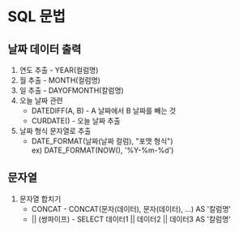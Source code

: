 # SQL 문법

## 날짜 데이터 출력
1. 연도 추출 - YEAR(컬럼명)
2. 월 추출 - MONTH(컬럼명)
3. 일 추출 - DAYOFMONTH(칼럼명)
4. 오늘 날짜 관련
    - DATEDIFF(A, B) - A 날짜에서 B 날짜를 빼는 것
    - CURDATE() - 오늘 날짜 추출
5. 날짜 형식 문자열로 추출
    - DATE_FORMAT(날짜(날짜 컬럼), "포맷 형식") <br />
       ex) DATE_FORMAT(NOW(), '%Y-%m-%d')

## 문자열
1. 문자열 합치기
    - CONCAT - CONCAT(문자(데이터), 문자(데이터), ...) AS '칼럼명'
    - || (쌍파이프) - SELECT 데이터1 || 데이터2 || 데이터3 AS '칼럼명'
